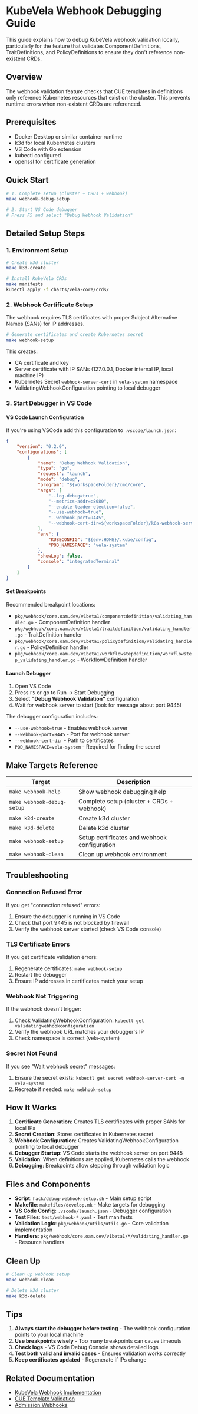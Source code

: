 # KubeVela Webhook Debugging Guide

This guide explains how to debug KubeVela webhook validation locally, particularly for the feature that validates ComponentDefinitions, TraitDefinitions, and PolicyDefinitions to ensure they don't reference non-existent CRDs.

## Overview

The webhook validation feature checks that CUE templates in definitions only reference Kubernetes resources that exist on the cluster. This prevents runtime errors when non-existent CRDs are referenced.

## Prerequisites

- Docker Desktop or similar container runtime
- k3d for local Kubernetes clusters
- VS Code with Go extension
- kubectl configured
- openssl for certificate generation

## Quick Start

```bash
# 1. Complete setup (cluster + CRDs + webhook)
make webhook-debug-setup

# 2. Start VS Code debugger
# Press F5 and select "Debug Webhook Validation"
```

## Detailed Setup Steps

### 1. Environment Setup

```bash
# Create k3d cluster
make k3d-create

# Install KubeVela CRDs
make manifests
kubectl apply -f charts/vela-core/crds/
```

### 2. Webhook Certificate Setup

The webhook requires TLS certificates with proper Subject Alternative Names (SANs) for IP addresses.

```bash
# Generate certificates and create Kubernetes secret
make webhook-setup
```

This creates:
- CA certificate and key
- Server certificate with IP SANs (127.0.0.1, Docker internal IP, local machine IP)
- Kubernetes Secret `webhook-server-cert` in `vela-system` namespace
- ValidatingWebhookConfiguration pointing to local debugger

### 3. Start Debugger in VS Code

#### VS Code Launch Configuration

If you're using VSCode add this configuration to `.vscode/launch.json`:

```json
{
    "version": "0.2.0",
    "configurations": [
        {
            "name": "Debug Webhook Validation",
            "type": "go",
            "request": "launch",
            "mode": "debug",
            "program": "${workspaceFolder}/cmd/core",
            "args": [
                "--log-debug=true",
                "--metrics-addr=:8080",
                "--enable-leader-election=false",
                "--use-webhook=true",
                "--webhook-port=9445",
                "--webhook-cert-dir=${workspaceFolder}/k8s-webhook-server/serving-certs"
            ],
            "env": {
                "KUBECONFIG": "${env:HOME}/.kube/config",
                "POD_NAMESPACE": "vela-system"
            },
            "showLog": false,
            "console": "integratedTerminal"
        }
    ]
}
```

#### Set Breakpoints

Recommended breakpoint locations:
- `pkg/webhook/core.oam.dev/v1beta1/componentdefinition/validating_handler.go` - ComponentDefinition handler
- `pkg/webhook/core.oam.dev/v1beta1/traitdefinition/validating_handler.go` - TraitDefinition handler
- `pkg/webhook/core.oam.dev/v1beta1/policydefinition/validating_handler.go` - PolicyDefinition handler
- `pkg/webhook/core.oam.dev/v1beta1/workflowstepdefinition/workflowstep_validating_handler.go` - WorkflowDefinition handler

#### Launch Debugger

1. Open VS Code
2. Press `F5` or go to Run → Start Debugging
3. Select **"Debug Webhook Validation"** configuration
4. Wait for webhook server to start (look for message about port 9445)

The debugger configuration includes:
- `--use-webhook=true` - Enables webhook server
- `--webhook-port=9445` - Port for webhook server
- `--webhook-cert-dir` - Path to certificates
- `POD_NAMESPACE=vela-system` - Required for finding the secret

## Make Targets Reference

| Target | Description |
|--------|-------------|
| `make webhook-help` | Show webhook debugging help |
| `make webhook-debug-setup` | Complete setup (cluster + CRDs + webhook) |
| `make k3d-create` | Create k3d cluster |
| `make k3d-delete` | Delete k3d cluster |
| `make webhook-setup` | Setup certificates and webhook configuration |
| `make webhook-clean` | Clean up webhook environment |

## Troubleshooting

### Connection Refused Error

If you get "connection refused" errors:
1. Ensure the debugger is running in VS Code
2. Check that port 9445 is not blocked by firewall
3. Verify the webhook server started (check VS Code console)

### TLS Certificate Errors

If you get certificate validation errors:
1. Regenerate certificates: `make webhook-setup`
2. Restart the debugger
3. Ensure IP addresses in certificates match your setup

### Webhook Not Triggering

If the webhook doesn't trigger:
1. Check ValidatingWebhookConfiguration: `kubectl get validatingwebhookconfiguration`
2. Verify the webhook URL matches your debugger's IP
3. Check namespace is correct (vela-system)

### Secret Not Found

If you see "Wait webhook secret" messages:
1. Ensure the secret exists: `kubectl get secret webhook-server-cert -n vela-system`
2. Recreate if needed: `make webhook-setup`

## How It Works

1. **Certificate Generation**: Creates TLS certificates with proper SANs for local IPs
2. **Secret Creation**: Stores certificates in Kubernetes secret
3. **Webhook Configuration**: Creates ValidatingWebhookConfiguration pointing to local debugger
4. **Debugger Startup**: VS Code starts the webhook server on port 9445
5. **Validation**: When definitions are applied, Kubernetes calls the webhook
6. **Debugging**: Breakpoints allow stepping through validation logic

## Files and Components

- **Script**: `hack/debug-webhook-setup.sh` - Main setup script
- **Makefile**: `makefiles/develop.mk` - Make targets for debugging
- **VS Code Config**: `.vscode/launch.json` - Debugger configuration
- **Test Files**: `test/webhook-*.yaml` - Test manifests
- **Validation Logic**: `pkg/webhook/utils/utils.go` - Core validation implementation
- **Handlers**: `pkg/webhook/core.oam.dev/v1beta1/*/validating_handler.go` - Resource handlers

## Clean Up

```bash
# Clean up webhook setup
make webhook-clean

# Delete k3d cluster
make k3d-delete
```

## Tips

1. **Always start the debugger before testing** - The webhook configuration points to your local machine
2. **Use breakpoints wisely** - Too many breakpoints can cause timeouts
3. **Check logs** - VS Code Debug Console shows detailed logs
4. **Test both valid and invalid cases** - Ensures validation works correctly
5. **Keep certificates updated** - Regenerate if IPs change

## Related Documentation

- [KubeVela Webhook Implementation](../pkg/webhook/README.md)
- [CUE Template Validation](../pkg/webhook/utils/README.md)
- [Admission Webhooks](https://kubernetes.io/docs/reference/access-authn-authz/extensible-admission-controllers/)